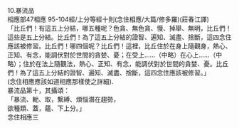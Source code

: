10.暴流品  
相應部47相應 95-104經/上分等經十則(念住相應/大篇/修多羅)(莊春江譯)  
「比丘們！有這五上分結，哪五種呢？色貪、無色貪、慢、掉舉、無明，比丘們！這些是五上分結。比丘們！為了這五上分結的證智、遍知、滅盡、捨斷，這四念住應該被修習。比丘們！哪四個呢？比丘們！這裡，比丘住於在身上隨觀身，熱心、正知、有念，能調伏對於世間的貪婪、憂；在受上……（中略）在心上……（中略）；住於在法上隨觀法，熱心、正知、有念，能調伏對於世間的貪婪、憂。比丘們！為了這五上分結的證智、遍知、滅盡、捨斷，這四念住應該被修習。」  
(念住相應應該如道相應那樣使之詳細).  
暴流品第十，其攝頌：  
「暴流、軛、取，繫縛、煩惱潛在趨勢，  
欲種類、蓋，蘊、下上分。」  
念住相應三  
  
  
